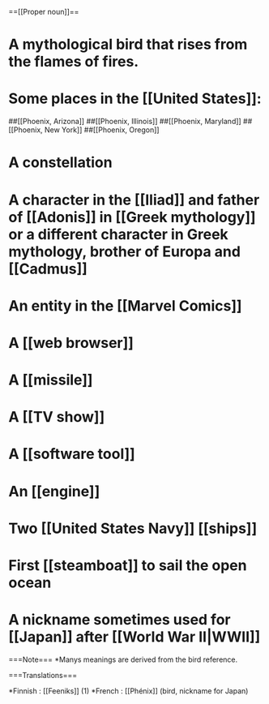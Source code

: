 ==[[Proper noun]]==

# A mythological bird that rises from the flames of fires.
# Some places in the [[United States]]:
##[[Phoenix, Arizona]]
##[[Phoenix, Illinois]]
##[[Phoenix, Maryland]]
##[[Phoenix, New York]]
##[[Phoenix, Oregon]]
# A constellation
# A character in the [[Iliad]] and father of [[Adonis]] in [[Greek mythology]] or a different character in Greek mythology, brother of Europa and [[Cadmus]]
# An entity in the [[Marvel Comics]]
# A [[web browser]]
# A [[missile]]
# A [[TV show]]
# A [[software tool]]
# An [[engine]]
# Two [[United States Navy]] [[ships]]
# First [[steamboat]] to sail the open ocean
# A nickname sometimes used for [[Japan]] after [[World War II|WWII]]

===Note===
*Manys meanings are derived from the bird reference.

===Translations===

*Finnish : [[Feeniks]] (1)
*French : [[Phénix]]  (bird, nickname for Japan)